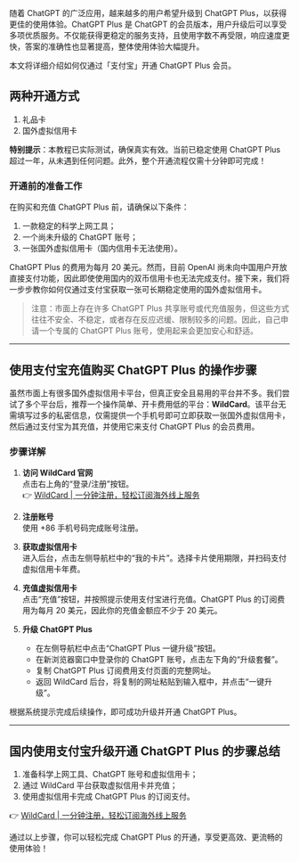 随着 ChatGPT 的广泛应用，越来越多的用户希望升级到 ChatGPT Plus，以获得更佳的使用体验。ChatGPT Plus 是 ChatGPT 的会员版本，用户升级后可以享受多项优质服务。不仅能获得更稳定的服务支持，且使用字数不再受限，响应速度更快，答案的准确性也显著提高，整体使用体验大幅提升。

本文将详细介绍如何仅通过「支付宝」开通 ChatGPT Plus 会员。

## 两种开通方式

1. 礼品卡  
2. 国外虚拟信用卡  

**特别提示**：本教程已实际测试，确保真实有效。当前已稳定使用 ChatGPT Plus 超过一年，从未遇到任何问题。此外，整个开通流程仅需十分钟即可完成！

### 开通前的准备工作

在购买和充值 ChatGPT Plus 前，请确保以下条件：

1. 一款稳定的科学上网工具；  
2. 一个尚未升级的 ChatGPT 账号；  
3. 一张国外虚拟信用卡（国内信用卡无法使用）。  

ChatGPT Plus 的费用为每月 20 美元。然而，目前 OpenAI 尚未向中国用户开放直接支付功能，因此即使使用国内的双币信用卡也无法完成支付。接下来，我们将一步步教你如何仅通过支付宝获取一张可长期稳定使用的国外虚拟信用卡。

> 注意：市面上存在许多 ChatGPT Plus 共享账号或代充值服务，但这些方式往往不安全、不稳定，或者存在反应迟缓、限制较多的问题。因此，自己申请一个专属的 ChatGPT Plus 账号，使用起来会更加安心和舒适。

---

## 使用支付宝充值购买 ChatGPT Plus 的操作步骤

虽然市面上有很多国外虚拟信用卡平台，但真正安全且易用的平台并不多。我们尝试了多个平台后，推荐一个操作简单、开卡费用低的平台：**WildCard**。该平台无需填写过多的私密信息，仅需提供一个手机号即可立即获取一张国外虚拟信用卡，然后通过支付宝为其充值，并使用它来支付 ChatGPT Plus 的会员费用。

### 步骤详解

1. **访问 WildCard 官网**  
   点击右上角的“登录/注册”按钮。  
   👉 [WildCard | 一分钟注册，轻松订阅海外线上服务](https://bit.ly/bewildcard)

2. **注册账号**  
   使用 +86 手机号码完成账号注册。

3. **获取虚拟信用卡**  
   进入后台，点击左侧导航栏中的“我的卡片”。选择卡片使用期限，并扫码支付虚拟信用卡年费。

4. **充值虚拟信用卡**  
   点击“充值”按钮，并按照提示使用支付宝进行充值。ChatGPT Plus 的订阅费用为每月 20 美元，因此你的充值金额应不少于 20 美元。

5. **升级 ChatGPT Plus**  
   - 在左侧导航栏中点击“ChatGPT Plus 一键升级”按钮。  
   - 在新浏览器窗口中登录你的 ChatGPT 账号，点击左下角的“升级套餐”。  
   - 复制 ChatGPT Plus 订阅费用支付页面的完整网址。  
   - 返回 WildCard 后台，将复制的网址粘贴到输入框中，并点击“一键升级”。  

根据系统提示完成后续操作，即可成功升级并开通 ChatGPT Plus。

---

## 国内使用支付宝升级开通 ChatGPT Plus 的步骤总结

1. 准备科学上网工具、ChatGPT 账号和虚拟信用卡；  
2. 通过 WildCard 平台获取虚拟信用卡并充值；  
3. 使用虚拟信用卡完成 ChatGPT Plus 的订阅支付。  

👉 [WildCard | 一分钟注册，轻松订阅海外线上服务](https://bit.ly/bewildcard)

通过以上步骤，你可以轻松完成 ChatGPT Plus 的开通，享受更高效、更流畅的使用体验！